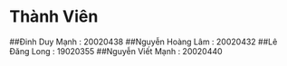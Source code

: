 # Thành Viên
##Đinh Duy Mạnh : 20020438
##Nguyễn Hoàng Lâm : 20020432
##Lê Đăng Long : 19020355
##Nguyễn Viết Mạnh : 20020440
